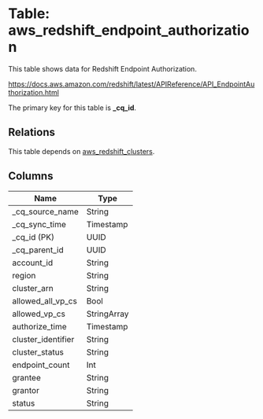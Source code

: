 # Table: aws_redshift_endpoint_authorization

This table shows data for Redshift Endpoint Authorization.

https://docs.aws.amazon.com/redshift/latest/APIReference/API_EndpointAuthorization.html

The primary key for this table is **_cq_id**.

## Relations

This table depends on [aws_redshift_clusters](aws_redshift_clusters).

## Columns

| Name          | Type          |
| ------------- | ------------- |
|_cq_source_name|String|
|_cq_sync_time|Timestamp|
|_cq_id (PK)|UUID|
|_cq_parent_id|UUID|
|account_id|String|
|region|String|
|cluster_arn|String|
|allowed_all_vp_cs|Bool|
|allowed_vp_cs|StringArray|
|authorize_time|Timestamp|
|cluster_identifier|String|
|cluster_status|String|
|endpoint_count|Int|
|grantee|String|
|grantor|String|
|status|String|